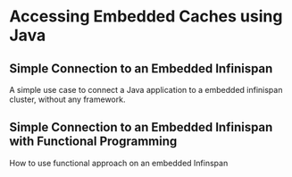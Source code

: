 # Accessing Embedded Caches using Java

## Simple Connection to an Embedded Infinispan

A simple use case to connect a Java application to a embedded infinispan cluster, without any framework.

## Simple Connection to an Embedded Infinispan with Functional Programming

How to use functional approach on an embedded Infinspan